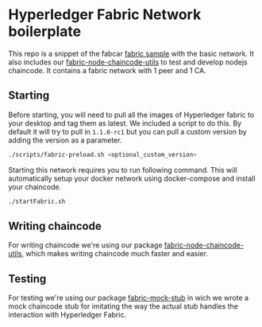 # Hyperledger Fabric Network boilerplate
This repo is a snippet of the fabcar [fabric sample](https://github.com/hyperledger/fabric-samples) with the basic network. It also includes our [fabric-node-chaincode-utils](https://github.com/wearetheledger/fabric-node-chaincode-utils) to test and develop nodejs chaincode. It contains a fabric network with 1 peer and 1 CA.

## Starting 
Before starting, you will need to pull all the images of Hyperledger fabric to your desktop and tag them as latest. We included a script to do this. By default it will try to pull in `1.1.0-rc1` but you can pull a custom version by adding the version as a parameter.
```bash
./scripts/fabric-preload.sh <optional_custom_version>
```
Starting this network requires you to run following command. This will automatically setup your docker network using docker-compose and install your chaincode.
```bash
./startFabric.sh
```

## Writing chaincode
For writing chaincode we're using our package [fabric-node-chaincode-utils](https://github.com/wearetheledger/fabric-node-chaincode-utils), which makes writing chaincode much faster and easier.
## Testing
For testing we're using our package [fabric-mock-stub](https://github.com/wearetheledger/fabric-mock-stub) in wich we wrote a mock chaincode stub for imitating the way the actual stub handles the interaction with Hyperledger Fabric.
